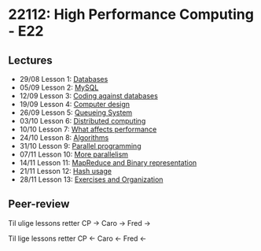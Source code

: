 # 22112: High Performance Computing - E22

## Lectures
* 29/08 Lesson 1: [Databases](https://teaching.healthtech.dtu.dk/22112/index.php/Databases)
* 05/09 Lesson 2: [MySQL](https://teaching.healthtech.dtu.dk/22112/index.php/MySQL)
* 12/09 Lesson 3: [Coding against databases](https://teaching.healthtech.dtu.dk/22112/index.php/Coding_against_databases)
* 19/09 Lesson 4: [Computer design](https://teaching.healthtech.dtu.dk/22112/index.php/Computer_design)
* 26/09 Lesson 5: [Queueing System](https://teaching.healthtech.dtu.dk/22112/index.php/Queueing_System)
* 03/10 Lesson 6: [Distributed computing](https://teaching.healthtech.dtu.dk/22112/index.php/Distributed_computing)
* 10/10 Lesson 7: [What affects performance](https://teaching.healthtech.dtu.dk/22112/index.php/What_affects_performance)
* 24/10 Lesson 8: [Algorithms](https://teaching.healthtech.dtu.dk/22112/index.php/Algorithms)
* 31/10 Lesson 9: [Parallel programming](https://teaching.healthtech.dtu.dk/22112/index.php/Parallel_programming)
* 07/11 Lesson 10: [More parallelism](https://teaching.healthtech.dtu.dk/22112/index.php/More_parallelism)
* 14/11 Lesson 11: [MapReduce and Binary representation](https://teaching.healthtech.dtu.dk/22112/index.php/MapReduce_and_Binary_representation)
* 21/11 Lesson 12: [Hash usage](https://teaching.healthtech.dtu.dk/22112/index.php/Hash_usage)
* 28/11 Lesson 13: [Exercises and Organization](https://teaching.healthtech.dtu.dk/22112/index.php/Exercises_and_Organization)

## Peer-review
Til ulige lessons retter CP -> Caro -> Fred ->

Til lige lessons retter CP <- Caro <- Fred <-
